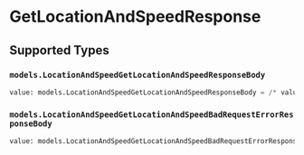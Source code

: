 # GetLocationAndSpeedResponse


## Supported Types

### `models.LocationAndSpeedGetLocationAndSpeedResponseBody`

```python
value: models.LocationAndSpeedGetLocationAndSpeedResponseBody = /* values here */
```

### `models.LocationAndSpeedGetLocationAndSpeedBadRequestErrorResponseBody`

```python
value: models.LocationAndSpeedGetLocationAndSpeedBadRequestErrorResponseBody = /* values here */
```

